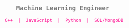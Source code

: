 
<h1 align="center" style="color: gray;"><small><code><b>Machine Learning Engineer</b></code></small></h1>
<pre align="center" style="color: deeppink;"> C++ &nbsp;|&nbsp; JavaScript &nbsp;|&nbsp; Python &nbsp;|&nbsp; SQL/MongoDB</pre>

